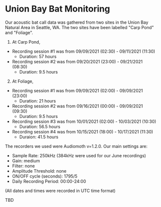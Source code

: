 # Union Bay Bat Monitoring

Our acoustic bat call data was gathered from two sites in the Union Bay Natural Area in Seattle, WA. The two sites have been labelled "Carp Pond" and "Foliage".

1) At Carp Pond,
- Recording session #1 was from 09/09/2021 (02:30) - 09/11/2021 (11:30)
	- Duration: 57 hours
- Recording session #2 was from 09/20/2021 (23:00) - 09/21/2021 (08:30)
	- Duration: 9.5 hours

2) At Foliage,
- Recording session #1 was from 09/09/2021 (02:00) - 09/09/2021 (23:00)
	- Duration: 21 hours
- Recording session #2 was from 09/16/2021 (00:00) - 09/09/2021 (09:30)
	- Duration: 9.5 hours
- Recording session #3 was from 10/01/2021 (02:00) - 10/03/2021 (10:30)
	- Duration: 56.5 hours
- Recording session #4 was from 10/15/2021 (18:00) - 10/17/2021 (11:30)
	- Duraion: 41.5 hours

The recorders we used were Audiomoth v=1.2.0.
Our main settings are:
- Sample Rate: 250kHz (384kHz were used for our June recordings)
- Gain: medium
- Filter: none
- Amplitude Threshold: none
- ON/OFF cycle (seconds): 1795/5
- Daily Recording Period: 00:00-24:00

(All dates and times were recorded in UTC time format)

TBD
